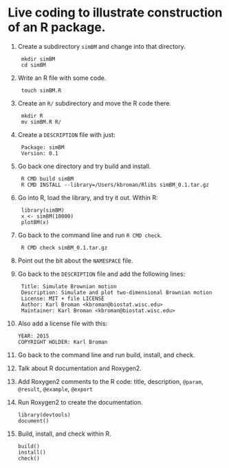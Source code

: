# Live coding to illustrate construction of an R package.

1. Create a subdirectory `simBM` and change into that directory.

        mkdir simBM
        cd simBM

2. Write an R file with some code.

        touch simBM.R

3. Create an `R/` subdirectory and move the R code there.

        mkdir R
        mv simBM.R R/

4. Create a `DESCRIPTION` file with just:

        Package: simBM
        Version: 0.1

5. Go back one directory and try build and install.

        R CMD build simBM
        R CMD INSTALL --library=/Users/kbroman/Rlibs simBM_0.1.tar.gz

6. Go into R, load the library, and try it out. Within R:

        library(simBM)
        x <- simBM(10000)
        plotBM(x)

7. Go back to the command line and run `R CMD check`.

        R CMD check simBM_0.1.tar.gz

8. Point out the bit about the `NAMESPACE` file.

9. Go back to the `DESCRIPTION` file and add the following lines:

        Title: Simulate Brownian motion
        Description: Simulate and plot two-dimensional Brownian motion
        License: MIT + file LICENSE
        Author: Karl Broman <kbroman@biostat.wisc.edu>
        Maintainer: Karl Broman <kbroman@biostat.wisc.edu>

10. Also add a license file with this:

        YEAR: 2015
        COPYRIGHT HOLDER: Karl Broman

11. Go back to the command line and run build, install, and check.

12. Talk about R documentation and Roxygen2.

13. Add Roxygen2 comments to the R code: title, description, `@param`,
    `@result`, `@example`, `@export`

14. Run Roxygen2 to create the documentation.

        library(devtools)
        document()

15. Build, install, and check within R.

        build()
        install()
        check()
